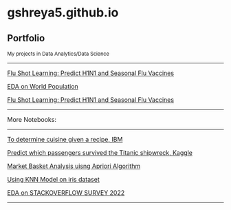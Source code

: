 # gshreya5.github.io

## Portfolio
<small> My projects in Data Analytics/Data Science </small>

---

[Flu Shot Learning: Predict H1N1 and Seasonal Flu Vaccines](https://github.com/gshreya5/colab/blob/main/Flu_shot_eda.ipynb)

[EDA on World Population ](https://github.com/gshreya5/colab/blob/main/world_pop_da.ipynb)

[Flu Shot Learning: Predict H1N1 and Seasonal Flu Vaccines](https://github.com/gshreya5/colab/blob/main/Flu_shot_eda.ipynb)


---

More Notebooks:

---
[To determine cuisine given a recipe, IBM](https://github.com/gshreya5/colab/blob/main/classify_cuisine_from_recipe.ipynb)

[Predict which passengers survived the Titanic shipwreck, Kaggle ](https://github.com/gshreya5/colab/blob/main/titanic_kaggle.ipynb)

[Market Basket Analysis uisng Apriori Algorithm](https://github.com/gshreya5/colab/blob/main/market_basket_analysis_yuli_vasiliev.ipynb)

[Using KNN Model on iris dataset](https://github.com/gshreya5/colab/blob/main/iris_eda.ipynb)

[EDA on STACKOVERFLOW SURVEY 2022](https://github.com/gshreya5/colab/blob/main/stackoverflow_2022_eda.ipynb)


---



